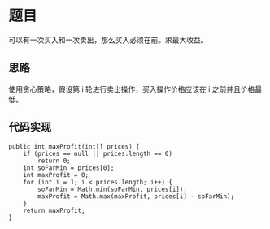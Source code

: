# 题目

可以有一次买入和一次卖出，那么买入必须在前。求最大收益。

## 思路

使用贪心策略，假设第 i 轮进行卖出操作，买入操作价格应该在 i 之前并且价格最低。

## 代码实现


```
public int maxProfit(int[] prices) {
    if (prices == null || prices.length == 0)
        return 0;
    int soFarMin = prices[0];
    int maxProfit = 0;
    for (int i = 1; i < prices.length; i++) {
        soFarMin = Math.min(soFarMin, prices[i]);
        maxProfit = Math.max(maxProfit, prices[i] - soFarMin);
    } 
    return maxProfit;
}
```
